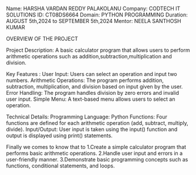 Name: HARSHA VARDAN REDDY PALAKOLANU
Company: CODTECH IT SOLUTIONS
ID: CT08DS6664
Domain: PYTHON PROGRAMMING
Duration: AUGUST 5th,2024 to SEPTEMBER 5th,2024
Mentor: NEELA SANTHOSH KUMAR

OVERVIEW OF THE PROJECT

Project Description: 
    A basic calculator program that allows users to perform arithmetic operations such as addition,subtraction,multiplication and division.
	
Key Features :
      User Input: Users can select an operation and input two numbers.
      Arithmetic Operations: The program performs addition, subtraction, multiplication, and division based on input given  by the user.
      Error Handling: The program handles division by zero errors and invalid user input.
      Simple Menu: A text-based menu allows users to select an operation.
	  
Technical Details:
     Programming Language: Python
     Functions: Four functions are defined for each arithmetic operation (add, subtract, multiply, divide).
     Input/Output: User input is taken using the input() function and output is displayed using print() statements.

Finally we comes to know that to
  1.Create a simple calculator program that performs basic arithmetic operations.
  2.Handle user input and errors in a user-friendly manner.
  3.Demonstrate basic programming concepts such as functions, conditional statements, and loops.
